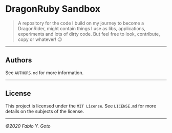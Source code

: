 # DragonRuby Sandbox

> A repository for the code I build on my journey to become a DragonRider, might contain things I use as libs, applications, experiments and lots of dirty code. But feel free to look, contribute, copy or whatever! :wink:

----------------------------------------------------------------------

## Authors

See `AUTHORS.md` for more information.

----------------------------------------------------------------------

## License

This project is licensed under the `MIT License`. See `LICENSE.md` for more details on the subjects of the license.

----------------------------------------------------------------------

_©2020 Fabio Y. Goto_
